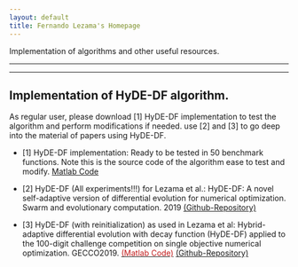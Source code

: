 ```yaml
---
layout: default
title: Fernando Lezama's Homepage
---
```


Implementation of algorithms and other useful resources.

---

---

## Implementation of HyDE-DF algorithm.

As regular user, please download [1] HyDE-DF implementation to test the algorithm and perform modifications if needed. use [2] and [3] to go deep into the material of papers using HyDE-DF.


* [1] HyDE-DF implementation: Ready to be tested in 50 benchmark functions. Note this is the source code of the algorithm ease to test and modify. [Matlab Code](https://github.com/fernandolezama/HyDEDF_Source/blob/master/HyDEDF_SWEVO2019.rar)

* [2] HyDE-DF (All experiments!!!) for Lezama et al.: HyDE-DF: A novel self-adaptive version of differential evolution for numerical optimization. Swarm and evolutionary computation. 2019
[(Github-Repository)](https://github.com/fernandolezama/HyDE-DF_SWEVO2019_Experiments)

* [3] HyDE-DF (with reinitialization) as used in Lezama et al: Hybrid-adaptive differential evolution with decay function (HyDE-DF) applied to the 100-digit challenge competition on single objective numerical optimization. GECCO2019. [<span style="color:#C31D1D;">(Matlab Code)</span>](code/100-Digits-93Score-master.rar) [(Github-Repository)](https://github.com/fernandolezama/100-Digit-HyDEDF-93Digits)



